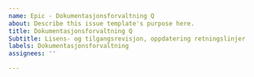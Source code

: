 ```yaml
---
name: Epic - Dokumentasjonsforvaltning Q
about: Describe this issue template's purpose here.
title: Dokumentasjonsforvaltning Q
Subtitle: Lisens- og tilgangsrevisjon, oppdatering retningslinjer
labels: Dokumentasjonsforvaltning
assignees: ''

---
```



